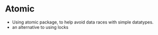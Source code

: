 # Atomic

- Using atomic package, to help avoid data races with simple datatypes.
- an alternative to using locks
